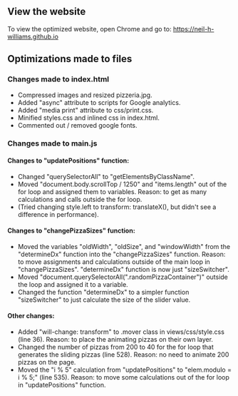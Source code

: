 ## View the website

To view the optimized website, open Chrome and go to:
https://neil-h-williams.github.io

## Optimizations made to files

### Changes made to index.html
* Compressed images and resized pizzeria.jpg.
* Added "async" attribute to scripts for Google analytics.
* Added "media print" attribute to css/print.css.
* Minified styles.css and inlined css in index.html.
* Commented out / removed google fonts.

### Changes made to main.js

#### Changes to "updatePositions" function:
* Changed "querySelectorAll" to "getElementsByClassName".
* Moved "document.body.scrollTop / 1250" and "items.length" out of the for loop and assigned them to variables. Reason: to get as many calculations and calls outside the for loop.
* (Tried changing style.left to transform: translateX(), but didn't see a difference in performance).

#### Changes to "changePizzaSizes" function:
* Moved the variables "oldWidth", "oldSize", and "windowWidth" from the "determineDx" function into the "changePizzaSizes" function. Reason: to move assignments and calculations outside of the main loop in "changePizzaSizes". "determineDx" function is now just "sizeSwitcher".
* Moved "document.querySelectorAll(".randomPizzaContainer")" outside the loop and assigned it to a variable.
* Changed the function "determineDx" to a simpler function "sizeSwitcher" to just calculate the size of the slider value.

#### Other changes:
* Added "will-change: transform" to .mover class in views/css/style.css (line 36). Reason: to place the animating pizzas on their own layer.
* Changed the number of pizzas from 200 to 40 for the for loop that generates the sliding pizzas (line 528). Reason: no need to animate 200 pizzas on the page.
* Moved the "i % 5" calculation from "updatePositions" to "elem.modulo = i % 5;" (line 535). Reason: to move some calculations out of the for loop in "updatePositions" function.
